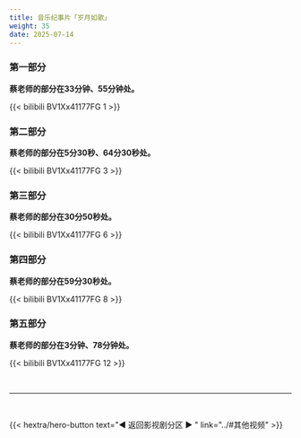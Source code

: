 ```yaml
---
title: 音乐纪事片「岁月如歌」
weight: 35
date: 2025-07-14
---
```


### 第一部分

**蔡老师的部分在33分钟、55分钟处。**

{{< bilibili BV1Xx41177FG 1 >}}

### 第二部分

**蔡老师的部分在5分30秒、64分30秒处。**

{{< bilibili BV1Xx41177FG 3 >}}

### 第三部分

**蔡老师的部分在30分50秒处。**

{{< bilibili BV1Xx41177FG 6 >}}


### 第四部分

**蔡老师的部分在59分30秒处。**

{{< bilibili BV1Xx41177FG 8 >}}


### 第五部分

**蔡老师的部分在3分钟、78分钟处。**

{{< bilibili BV1Xx41177FG 12 >}}

<br>
<hr>
<br>

{{< hextra/hero-button text="◀ 返回影视剧分区 ▶ " link="../#其他视频" >}}